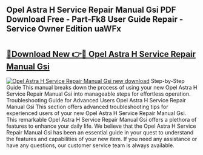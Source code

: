 ## Opel Astra H Service Repair Manual Gsi PDF Download Free - Part-Fk8 User Guide Repair - Service Owner Edition uaWFx

# <h2><a href="http://bc63574.oget.top/?id=Opel+Astra+H+Service+Repair+Manual+Gsi">🔗Download New 👉🔴 Opel Astra H Service Repair Manual Gsi</a></h2>

[![Opel Astra H Service Repair Manual Gsi new download](https://i.imgur.com/5g1atiW.png)](http://bc63574.oget.top/?id=Opel+Astra+H+Service+Repair+Manual+Gsi)
Step-by-Step Guide This manual breaks down the process of using your new Opel Astra H Service Repair Manual Gsi into manageable steps for effortless operation. Troubleshooting Guide for Advanced Users Opel Astra H Service Repair Manual Gsi This section offers advanced troubleshooting tips for experienced users of your new Opel Astra H Service Repair Manual Gsi. This remarkable Opel Astra H Service Repair Manual Gsi offers a plethora of features to enhance your daily life. We believe that the Opel Astra H Service Repair Manual Gsi has been an essential guide in your quest to understand the features and capabilities of your new item. If you need any assistance or have any questions, our customer service team is always available.
